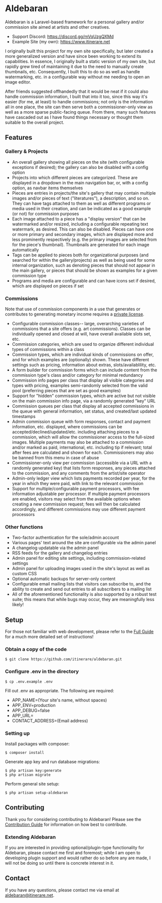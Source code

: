 # Aldebaran

Aldebaran is a Laravel-based framework for a personal gallery and/or commission site aimed at artists and other creatives.

- Support Discord: https://discord.gg/mVqUzgQXMd
- Example Site (my own): https://www.itinerare.net

I originally built this project for my own site specifically, but later created a more generalized version and have since been working to extend its capabilities. In essence, I originally built a static version of my own site, but rapidly grew tired of maintaining it due to the need to manually create thumbnails, etc. Consequently, I built this to do so as well as handle watermarking, etc. in a configurable way without me needing to open an image editor.

After friends suggested offhandedly that it would be neat if it could also handle commission information, I built that into it too, since this way it's easier (for me, at least) to handle commissions; not only is the information all in one place, the site can then serve both a commissioner-only view as well as a more sparse public-facing queue.
From there, many such features have cascaded out as I have found things necessary or thought them suitable to the overall project.

## Features
### Gallery & Projects
- An overall gallery showing all pieces on the site (with configurable exceptions if desired); the gallery can also be disabled with a config option
- Projects into which different pieces are categorized. These are displayed in a dropdown in the main navigation bar, or, with a config option, as navbar items themselves
- Pieces are entries in projects/the site's gallery that may contain multiple images and/or pieces of text ("literatures"), a description, and so on. They can have tags attached to them as well as different programs or media used in their creation, and can be indicated as a good example (or not) for commission purposes
- Each image attached to a piece has a "display version" that can be watermarked and/or resized, including a configurable repeating text watermark, as desired. This can also be disabled. Pieces can have one or more primary and secondary images, which are displayed more and less prominently respectively (e.g. the primary images are selected from for the piece's thumbnail). Thumbnails are generated for each image automatically
- Tags can be applied to pieces both for organizational purposes (and searched for within the gallery/projects) as well as being used for some internal organization, such as denoting pieces that should not appear in the main gallery, or pieces that should be shown as examples for a given commission type
- Programs and media are configurable and can have icons set if desired, which are displayed on pieces if set

### Commissions
Note that use of commission components in a use that generates or contributes to generating monetary income requires a [private license](LICENSE.md).

- Configurable commission classes-- large, overarching varieties of commissions that a site offers (e.g. art commissions). Classes can be individually opened and closed at will, have overall available slots set, etc.
- Commission categories, which are used to organize different individual types of commissions within a class
- Commission types, which are individual kinds of commissions on offer, and for which examples are (optionally) shown. These have different settings such as pricing, information about extras, slots/availablility, etc.
- A form builder for commission forms which can include content from the commission type's class and/or category for minimal redundancy
- Commission info pages per class that display all visible categories and types with pricing, examples semi-randomly selected from the valid pool (preferring pieces that are set as good examples)
- Support for "hidden" commission types, which are active but not visible on the main commission info page, via a randomly generated "key" URL
- Commission queues per class that display all accepted commissions in the queue with general information, set status, and created/last updated timestamps
- Admin commission queue with form responses, contact and payment information, etc. displayed, where commissions can be accepted/declined/updated/etc. including attaching pieces to a commission, which will allow the commissioner access to the full-sized images. Multiple payments may also be attached to a commission and/or marked as paid, international, etc. including tip if relevant; total after fees are calculated and shown for each. Commissioners may also be banned from this menu in case of abuse
- Commissioner-only view per commission (accessible via a URL with a randomly generated key) that lists form responses, any pieces attached to the commission, and any comments from the artist/site operator
- Admin-only ledger view which lists payments recorded per year, for the year in which they were paid, with link to the relevant commission
- Support for multiple/configurable payment processors, with fee information adjustable per processor. If multiple payment processors are enabled, visitors may select from the available options when creating a new commission request; fees will then be calculated accordingly, and different commissions may use different payment processors

### Other functions
- Two-factor authentication for the sole/admin account
- Various pages' text around the site are configurable via the admin panel
- A changelog updatable via the admin panel
- RSS feeds for the gallery and changelog entries
- Admin panel for editing site settings, including commission-related settings
- Admin panel for uploading images used in the site's layout as well as custom CSS
- Optional automatic backups for server-only content
- Configurable email mailing lists that visitors can subscribe to, and the ability to create and send out entries to all subscribers to a mailing list
- All of the aforementioned functionality is also supported by a robust test suite; this means that while bugs may occur, they are meaningfully less likely!

## Setup

For those not familiar with web development, please refer to the [Full Guide](https://github.com/itinerare/Aldebaran/wiki/Setup-Guide) for a much more detailed set of instructions!

### Obtain a copy of the code

```
$ git clone https://github.com/itinerare/aldebaran.git
```

### Configure .env in the directory

```
$ cp .env.example .env
```

Fill out .env as appropriate. The following are required:

- APP_NAME=(Your site's name, without spaces)
- APP_ENV=production
- APP_DEBUG=false
- APP_URL=
- CONTACT_ADDRESS=(Email address)

### Setting up

Install packages with composer:
```
$ composer install
```

Generate app key and run database migrations:
```
$ php artisan key:generate 
$ php artisan migrate
```

Perform general site setup:
```
$ php artisan setup-aldebaran
```

## Contributing
Thank you for considering contributing to Aldebaran! Please see the [Contribution Guide](CONTRIBUTING.md) for information on how best to contribute.

### Extending Aldebaran
If you are interested in providing optional/plugin-type functionality for Aldebaran, please contact me first and foremost; while I am open to developing plugin support and would rather do so before any are made, I will not be doing so until there is concrete interest in it.

## Contact
If you have any questions, please contact me via email at [aldebaran@itinerare.net](emailto:aldebaran@itinerare.net).

